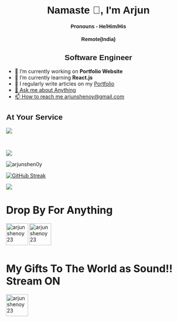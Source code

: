 <h1 style="font-family: Arial, sans-serif; text-align: center;">Namaste 🙏, I'm Arjun</h1> 
<h4 style="font-family: Arial, sans-serif; text-align: center;">Pronouns - He/Him/His</h4> 
<h4 style="font-family: Arial, sans-serif; text-align: center;">Remote(India)</h4>
<h2 style="font-family: Arial, sans-serif; text-align: center;">Software Engineer</h2>

- 🔭 I’m currently working on **Portfolio Website**
- 🌱 I’m currently learning **React.js**
- 📝 I regularly write articles on my <a href="neuralmanacle.vercel.app">Portfolio
- 💬 Ask me about Anything
- 📫 How to reach me arjunshenoy@gmail.com

<h2 align = "left" style="font-family: Arial, sans-serif;">At Your Service</h2>

<p align="left">
  <a href="https://skillicons.dev">
    <img src="https://skillicons.dev/icons?i=html,css,js,react,python,django,fastapi,flask,figma" />
  </a>
</p>
<br>

[![](https://github-readme-stats.vercel.app/api/top-langs/?username=arjunshen0y&layout=donut-vertical&theme=dark)](https://github.com/arjunshen0y/github-readme-stats)

<p align="left"><img align="center" src="https://github-readme-stats.vercel.app/api?username=arjunshen0y&show_icons=true&title_color=fff123&icon_color=7C1E59&text_color=8688E1&bg_color=1E203E&" alt="arjunshen0y" /></p>

[![GitHub Streak](https://streak-stats.demolab.com?user=arjunshen0y&theme=merko)](https://git.io/streak-stats)

![](https://leetcard.jacoblin.cool/arjunshen0y?theme=nord&font=Be%20Vietnam%20Pro&ext=heatmap)

<h1>Drop By For Anything</h1>
<p>
<a href="https://linkedin.com/in/arjunshenoy23" target="blank"><img align="left" src="https://skillicons.dev/icons?i=linkedin" alt="arjunshenoy23" height="60" width="60" /></a>
</p>
<p>
<a href="https://twitter.com/neuralmanacle" target="blank"><img align="left" src="https://skillicons.dev/icons?i=twitter" alt="arjunshenoy23" height="60" width="60" /></a>
</p>

<br>
<br>
<br>
<br>

<h1> My Gifts To The World as Sound!! Stream ON</h1>
<p>
<a href="https://open.spotify.com/artist/3YytkHPmRTI4ra9ksQZ8nw?si=y8dY8gIgT6SrqacWcLwhEQ" target="blank">
  <img align="left" src="https://skillicons.dev/icons?i=spotify" alt="arjunshenoy23" height="60" width="60" />
</a>
</p>
